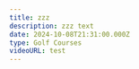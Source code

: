 ```yaml
---
title: zzz
description: zzz text
date: 2024-10-08T21:31:00.000Z
type: Golf Courses
videoURL: test
---
```

